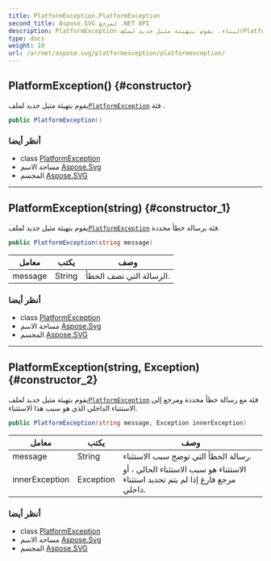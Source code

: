 ```yaml
---
title: PlatformException.PlatformException
second_title: Aspose.SVG لمرجع .NET API
description: PlatformException البناء. يقوم بتهيئة مثيل جديد لملفPlatformException فئة .
type: docs
weight: 10
url: /ar/net/aspose.svg/platformexception/platformexception/
---
```

## PlatformException() {#constructor}

يقوم بتهيئة مثيل جديد لملف[`PlatformException`](../) فئة .

```csharp
public PlatformException()
```

### أنظر أيضا

* class [PlatformException](../)
* مساحة الاسم [Aspose.Svg](../../platformexception/)
* المجسم [Aspose.SVG](../../../)

---

## PlatformException(string) {#constructor_1}

يقوم بتهيئة مثيل جديد لملف[`PlatformException`](../) فئة برسالة خطأ محددة.

```csharp
public PlatformException(string message)
```

| معامل | يكتب | وصف |
| --- | --- | --- |
| message | String | الرسالة التي تصف الخطأ. |

### أنظر أيضا

* class [PlatformException](../)
* مساحة الاسم [Aspose.Svg](../../platformexception/)
* المجسم [Aspose.SVG](../../../)

---

## PlatformException(string, Exception) {#constructor_2}

يقوم بتهيئة مثيل جديد لملف[`PlatformException`](../) فئة مع رسالة خطأ محددة ومرجع إلى الاستثناء الداخلي الذي هو سبب هذا الاستثناء.

```csharp
public PlatformException(string message, Exception innerException)
```

| معامل | يكتب | وصف |
| --- | --- | --- |
| message | String | رسالة الخطأ التي توضح سبب الاستثناء. |
| innerException | Exception | الاستثناء هو سبب الاستثناء الحالي ، أو مرجع فارغ إذا لم يتم تحديد استثناء داخلي. |

### أنظر أيضا

* class [PlatformException](../)
* مساحة الاسم [Aspose.Svg](../../platformexception/)
* المجسم [Aspose.SVG](../../../)


